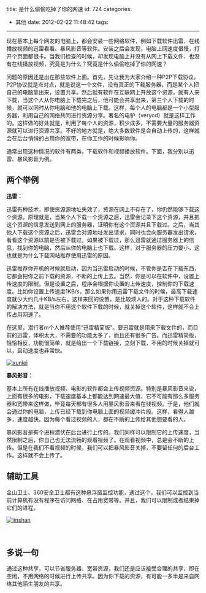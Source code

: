 title: 是什么偷偷吃掉了你的网速
id: 724
categories:
  - 其他
date: 2012-02-22 11:48:42
tags:
---

现在基本上每个网友的电脑上，都会安装一些网络软件，例如下载软件迅雷，在线播放视频的迅雷看看、暴风影音等软件。安装之后会发现，电脑上网速度很慢，打开个页面都很卡。当我们检查的时候，却发现电脑上并没有从网上下载文件、也没有在线播放视频，究竟是为什么？究竟是什么偷偷吃掉了你的网速？

问题的原因还是出在那些软件上面。首先，先让我为大家介绍一种P2P下载协议。P2P协议就是点对点，就是说这一个文件，没有真正的下载服务器，而是某个人把自己的电脑拿出来，设置共享。然后就有软件在互联网上开放这个资源，就有人来下载，当这个人从你电脑上下载完之后，他可能会共享出来，第三个人下载的时候，就可以同时从你电脑和他的电脑上下载。这样，每个人的电脑都是一个小型服务器，利用自己的网络共同进行资源分享。著名的电驴（verycd）就是这样工作的。这样做的好处就是，利用了每个人的资源，积少成多，不需要大量的服务器资源就可以进行资源共享。不好的地方就是，绝大多数软件是会自动上传的，这样就会在后台悄悄的占用你的宽带，在你工作的时候影响你。

通常出现这种情况的软件有两类，下载软件和视频播放软件。下面，我分别以迅雷、暴风影音为例。

## 两个举例

**迅雷：**

迅雷有种技术，即使资源源地址失效了，资源在网上不存在了，你仍然能够下载这个资源。原理就是，当某个人下载一个资源之后，迅雷会记录下这个资源，并且把这个资源的信息发送到网上的服务器，证明你有这个资源并且下载过。之后，当其他人下载这个资源之后，迅雷会对源地址发出请求，同时也会向服务器发出请求，看看这个资源以前是否被下载过。如果被下载过，那么迅雷就通过服务器上的信息，找到你的电脑，然后从你的电脑上也下载。这样，对于服务器的压力要小，这也就是为什么下载网站推荐使用迅雷的原因。

迅雷推荐你开机的时候就启动，因为当迅雷启动的时候，不管你是否在下载东西，它都会把你之前下载的资源，不断的上传上去。当然，你是可以在软件中，设置上传速度的限制，但是设置之后，程序会根据你设置的上传速度，控制你的下载速度。比如你设置上传速度1KB/s，那么如果你用迅雷下载文件的时候，最高下载速度就少大约几十KB/s左右。这样来回的设置，是比较烦人的。对于这种下载软件的解决方法，就是当你不用这个软件下载的时候，就关掉这个软件，这样就不会上传占用网速了。

在这里，潜行者m个人推荐使用“迅雷精简版”。要迅雷就是用来下载文件的，而目前的迅雷，体积太大，不需要的功能太多了，而且还有很多广告。而迅雷精简版，恰恰相反，功能很简单，就是给出一个下载链接，立刻下载，不用的时候关掉就可以，启动速度也非常快。

[![](http://qxzm-img.b0.upaiyun.com/blog/2012/02/xunlei.jpg "xunlei")](http://qxzm-img.b0.upaiyun.com/blog/2012/02/xunlei.jpg)

**暴风影音：**

基本上所有在线播放视频、电影的软件都会上传视频资源。特别是暴风影音来说，上面有很多的电影，下载速度基本上都能达到网速最大值，它不可能有那么多服务器和宽带来这样做，毕竟每天都有很多人用暴风影音来看在线视频。于是，他们就会通过你的电脑，上传已经下载到你电脑上面的视频缓冲片段。这样，看得人越多，速度越快。因为每个看过视频的人，都在不断的上传给其他想要看的人。

暴风影音是有个进程潜伏在后台进行上传的。我们同样可以限制它的上传速度，当然限制之后，你自己也无法流畅的观看视频了。在观看视频中，总是会不断的上传。但是在我们不看视频的时候，我们可以把暴风影音关掉，不要留任何的后台工作。这样就不会上传了。

## 辅助工具

金山卫士、360安全卫士都有这种悬浮窗监控功能，通过这个，我们可以监控到当前计算机有没有程序在访问网络、在占用宽带等。并且，我们可以限制或者结束掉它们的进程。

[![](http://qxzm-img.b0.upaiyun.com/blog/2012/02/jinshan.jpg "jinshan")](http://qxzm-img.b0.upaiyun.com/blog/2012/02/jinshan.jpg)

&nbsp;

## 多说一句

通过这种共享，可以节省服务器、宽带资源，我们还是应该接受合理的共享，即在空闲，不用网络的时候进行上传共享。因为你下载的资源，有可能一多半是来自网络其他陌生朋友的共享。